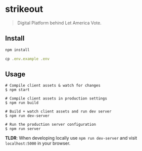strikeout
===============

> Digital Platform behind Let America Vote.

## Install

```js
npm install

cp .env.example .env
```

## Usage

```
# Compile client assets & watch for changes
$ npm start

# Compile client assets in production settings
$ npm run build

# Build + watch client assets and run dev server
$ npm run dev-server

# Run the production server configuration
$ npm run server
```

**TLDR**: When developing locally use `npm run dev-server` and visit `localhost:5000` in your browser.
